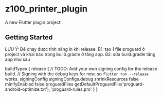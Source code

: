 # z100_printer_plugin

A new Flutter plugin project.

## Getting Started

LƯU Ý:
Để chạy được tính năng in khi release:
B1: tạo 1 file proguard ở project và khai báo trong build.gradle ở tầng app.
B2: sửa build.gradle tầng app như sau

buildTypes {
    release {
        // TODO: Add your own signing config for the release build.
        // Signing with the debug keys for now, so `flutter run --release` works.
        signingConfig signingConfigs.debug
        shrinkResources false
        minifyEnabled false
        proguardFiles getDefaultProguardFile('proguard-android-optimize.txt'), 'proguard-rules.pro'
    }
}
